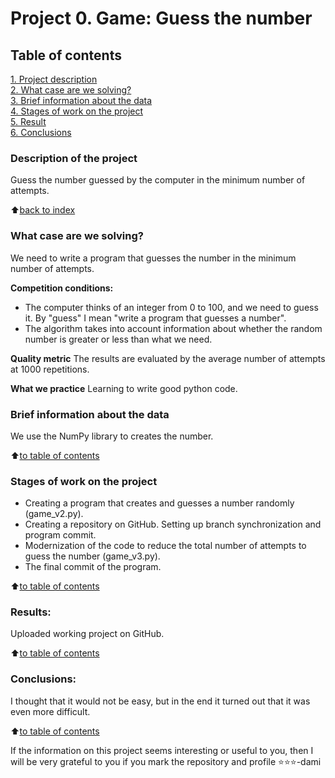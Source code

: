 # Project 0. Game: Guess the number

## Table of contents  
[1. Project description](https://github.com/SegaGLm/skill_factory_ds/blob/main/project_0/README.md#Table-of-contents)  
[2. What case are we solving?](https://github.com/SegaGLm/skill_factory_ds/blob/main/project_0/README.md#What-case-are-we-solving)  
[3. Brief information about the data](https://github.com/SegaGLm/skill_factory_ds/blob/main/project_0/README.md#Brief-information-about-the-data)  
[4. Stages of work on the project](https://github.com/SegaGLm/skill_factory_ds/blob/main/project_0/README.md#Stages-of-work-on-the-project)  
[5. Result](https://github.com/SegaGLm/skill_factory_ds/blob/main/project_0/README.md#Results)    
[6. Сonclusions](https://github.com/SegaGLm/skill_factory_ds/blob/main/project_0/README.md#Conclusions) 

### Description of the project
Guess the number guessed by the computer in the minimum number of attempts.

:arrow_up:[back to index](_)


### What case are we solving?    
We need to write a program that guesses the number in the minimum number of attempts.

**Competition conditions:**
- The computer thinks of an integer from 0 to 100, and we need to guess it. By "guess" I mean "write a program that guesses a number".
- The algorithm takes into account information about whether the random number is greater or less than what we need.

**Quality metric**
The results are evaluated by the average number of attempts at 1000 repetitions.

**What we practice**
Learning to write good python code.

### Brief information about the data
We use the NumPy library to creates the number.
  
:arrow_up:[to table of contents](https://github.com/SegaGLm/skill_factory_ds/blob/main/project_0/README.md#Table-of-contents)


### Stages of work on the project
- Creating a program that creates and guesses a number randomly (game_v2.py).
- Creating a repository on GitHub. Setting up branch synchronization and program commit.
- Modernization of the code to reduce the total number of attempts to guess the number (game_v3.py).
- The final commit of the program.

:arrow_up:[to table of contents](https://github.com/SegaGLm/skill_factory_ds/blob/main/project_0/README.md#Table-of-contents)


### Results:
Uploaded working project on GitHub.

:arrow_up:[to table of contents](https://github.com/SegaGLm/skill_factory_ds/blob/main/project_0/README.md#Table-of-contents)


### Conclusions:
I thought that it would not be easy, but in the end it turned out that it was even more difficult.

:arrow_up:[to table of contents](https://github.com/SegaGLm/skill_factory_ds/blob/main/project_0/README.md#Table-of-contents)


If the information on this project seems interesting or useful to you, then I will be very grateful to you if you mark the repository and profile ⭐️⭐️⭐️-dami
